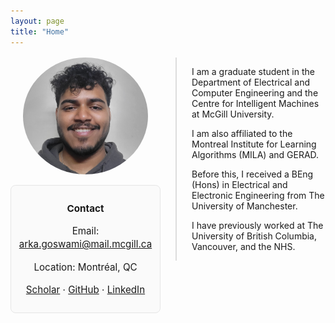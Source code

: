 ```yaml
---
layout: page
title: "Home"
---
```


<style>
.profile-wrap {
  display: flex;
  align-items: flex-start;
  gap: 24px;
  margin-top: 16px;
  flex-wrap: wrap;
}

.profile-left {
  min-width: 220px;
  max-width: 260px;
  flex: 0 0 240px;
  text-align: center;
}

.profile-left img {
  width: 200px;
  border-radius: 50%;
  margin-bottom: 14px;
}

.contact {
  font-size: 0.95rem;
  line-height: 1.4;
  border: 1px solid #e6e6e6;
  border-radius: 8px;
  padding: 10px;
  background: #fafafa;
}

.profile-right {
  flex: 1;
  border-left: 2px solid #ddd;
  padding-left: 24px;
  max-width: 700px;
}
</style>

<div class="profile-wrap">
  <!-- Left: photo + contact -->
  <div class="profile-left">
    <img src="/assets/images/Profile.jpg" alt="Arka Ian Goswami">
    <div class="contact">
      <p><strong>Contact</strong></p>
      <p>Email: <a href="mailto:arka.goswami@mail.mcgill.ca">arka.goswami@mail.mcgill.ca</a></p>
      <p>Location: Montréal, QC</p>
      <p>
        <a href="https://scholar.google.com/" target="_blank">Scholar</a> ·
        <a href="https://github.com/ArkalanGoswami" target="_blank">GitHub</a> ·
        <a href="https://www.linkedin.com/" target="_blank">LinkedIn</a>
      </p>
    </div>
  </div>

  <!-- Right: bio -->
  <div class="profile-right">
    <p>I am a graduate student in the Department of Electrical and Computer Engineering and the Centre for Intelligent Machines at McGill University.</p>
    <p>I am also affiliated to the Montreal Institute for Learning Algorithms (MILA) and GERAD.</p>
    <p>Before this, I received a BEng (Hons) in Electrical and Electronic Engineering from The University of Manchester.</p>
    <p>I have previously worked at The University of British Columbia, Vancouver, and the NHS.</p>
  </div>
</div>

